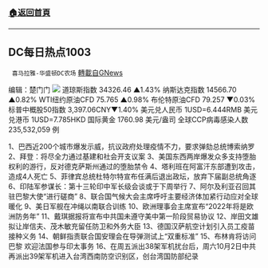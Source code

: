 ###  [:house:返回首頁](https://github.com/ourhimalayas/txt)
---


## DC每日热点1003
` 喜马拉雅-华盛顿DC农场` [轉載自GNews](https://gnews.org/zh-hans/1571418/)

编辑：楚门门
![](https://assets.gnews.org/wp-content/uploads/2021/10/22787F6B-5C20-4D19-B31A-D029ED9508F0-scaled.jpeg)
道琼斯指数 34326.46 ▲1.43%
纳斯达克指数 14566.70 ▲0.82%
WTI纽约原油CFD 75.765 ▲0.98%
布伦特原油CFD 79.257 ▼0.03%
标普中概股50指数 3,397.06CNY▼1.40%
美元兑人民币 1USD=6.444RMB
美元兑港币 1USD=7.785HKD
国际黄金 1760.98 美元/盎司
全球CCP病毒感染人数 235,532,059 例

1、巴西近200个城市爆发示威，抗议政府处理疫情不力，要求弹劾总统博索纳罗
2、拜登：将尽全力通过基建和社会开支议案
3、美国东西两岸爆发众多支持堕胎权利的游行，反对德克萨斯州通过的堕胎禁令
4、塔利班在阿富汗东部遭到攻击，造成4人死亡
5、菲律宾总统杜特尔特宣布任满后退出政坛，放弃下届副总统角逐
6、印陆军参谋长：第十三轮印中军长级会谈或于下周举行
7、阿尔及利亚召回其驻巴黎大使“进行磋商”
8、联合国气候大会主席呼吁主要经济体加紧行动应对全球暖化
9、美日军舰在冲绳以南联合训练
10、欧洲理事会主席宣布“2022年将是欧洲防务年”
11、戴琪据报将宣布中共国未遵守美中第一阶段贸易协议
12、岸田文雄拟让岸信夫、茂木敏充留任防卫和外务大臣
13、德国汉萨航空计划引入员工疫苗接种义务
14、朝鲜指责联合国安理会在导弹测试上“双重标准”
15、布林肯将访问巴黎 欢迎法国参与印太事务
16、在周五派出38架军机扰台后，周六10月2日中共再派出39架军机进入台湾西南防空识别区，创台湾国防部纪录
